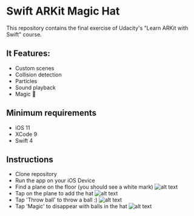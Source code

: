 # Swift ARKit Magic Hat

This repository contains the final exercise of Udacity's "Learn ARKit with Swift" course.

## It Features:
- Custom scenes
- Collision detection
- Particles
- Sound playback
- Magic 🎩

## Minimum requirements
- iOS 11
- XCode 9
- Swift 4

## Instructions
- Clone repository
- Run the app on your iOS Device
- Find a plane on the floor (you should see a white mark)
![alt text](https://github.com/eharrison/MagicHat/PlaneDetected.PNG)
- Tap on the plane to add the hat
![alt text](https://github.com/eharrison/MagicHat/HatPlaced.PNG)
- Tap 'Throw ball' to throw a ball :)
![alt text](https://github.com/eharrison/MagicHat/FullHat.PNG)
- Tap 'Magic' to disappear with balls in the hat
![alt text](https://github.com/eharrison/MagicHat/EmptyHat.PNG)
